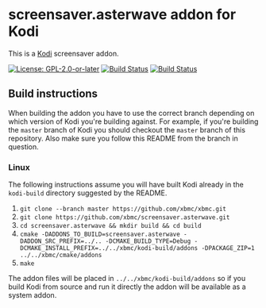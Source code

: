 # screensaver.asterwave addon for Kodi

This is a [Kodi](https://kodi.tv) screensaver addon.

[![License: GPL-2.0-or-later](https://img.shields.io/badge/License-GPL%20v2+-blue.svg)](LICENSE.md)
[![Build Status](https://dev.azure.com/teamkodi/binary-addons/_apis/build/status/xbmc.screensaver.asterwave?branchName=Matrix)](https://dev.azure.com/teamkodi/binary-addons/_build/latest?definitionId=41&branchName=Matrix)
[![Build Status](https://jenkins.kodi.tv/view/Addons/job/xbmc/job/screensaver.asterwave/job/Matrix/badge/icon)](https://jenkins.kodi.tv/blue/organizations/jenkins/xbmc%2Fscreensaver.asterwave/branches/)
<!--- [![Build Status](https://ci.appveyor.com/api/projects/status/github/xbmc/screensaver.asterwave?branch=Matrix&svg=true)](https://ci.appveyor.com/project/xbmc/screensaver-asterwave?branch=Matrix) -->

## Build instructions

When building the addon you have to use the correct branch depending on which version of Kodi you're building against.
For example, if you're building the `master` branch of Kodi you should checkout the `master` branch of this repository.
Also make sure you follow this README from the branch in question.

### Linux

The following instructions assume you will have built Kodi already in the `kodi-build` directory
suggested by the README.

1. `git clone --branch master https://github.com/xbmc/xbmc.git`
2. `git clone https://github.com/xbmc/screensaver.asterwave.git`
3. `cd screensaver.asterwave && mkdir build && cd build`
4. `cmake -DADDONS_TO_BUILD=screensaver.asterwave -DADDON_SRC_PREFIX=../.. -DCMAKE_BUILD_TYPE=Debug -DCMAKE_INSTALL_PREFIX=../../xbmc/kodi-build/addons -DPACKAGE_ZIP=1 ../../xbmc/cmake/addons`
5. `make`

The addon files will be placed in `../../xbmc/kodi-build/addons` so if you build Kodi from source and run it directly
the addon will be available as a system addon.
